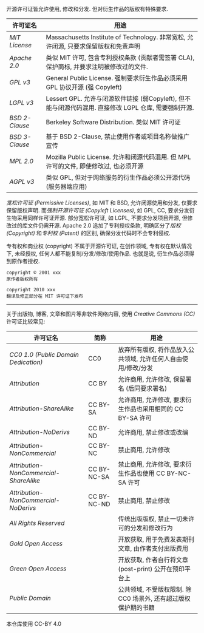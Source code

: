 开源许可证皆允许使用, 修改和分发. 但对衍生作品的版权有特殊要求.

| 许可证名       | 用途                                                                               |
| -------------- | ------------------------------------------------------------------------------- |
| *MIT License*  | Massachusetts Institute of Technology. 非常宽松, 允许闭源, 只要求保留版权和免责声明 |
| *Apache 2.0*   | 类似 MIT 许可, 包含专利授权条款 (贡献者需签署 CLA), 保护商标, 并要求注明被修改过的文件.    |
| *GPL v3*       | General Public License. 强制要求衍生作品必须采用 GPL 协议开源 (强 Copyleft)      |
| *LGPL v3*      | Lessert GPL. 允许与闭源软件链接 (弱Copyleft), 但不能与闭源代码混用. 直接修改 LGPL 仓库, 需要强制开源.        |
| *BSD 2-Clause* | Berkeley Software Distribution. 类似 MIT 许可证           |
| *BSD 3-Clause* | 基于 BSD 2-Clause, 禁止使用作者或项目名称做推广宣传   |
| *MPL 2.0*      | Mozilla Public License. 允许和闭源代码混用. 但 MPL 许可的文件, 即使修改过, 也必须开源               |
| *AGPL v3*      | 类似 GPL, 但对于网络服务的衍生作品必须公开源代码 (服务器端应用)    |

*宽松许可证 (Permissive Licenses)*, 如 MIT 和 BSD, 允许闭源使用和分发, 仅要求保留版权声明. 而*强制开源许可证 (Copyleft Licenses)*, 如 GPL, CC, 要求分发衍生物采用同样许可证开源. 部分宽松许可证, 如 LGPL, 不要求分发项目开源, 但修改过的库文件仍需开源. Apache 2.0 追加了专利授权条款, 明确区分了*版权 (Copyright)* 和*专利权 (Patent)* 的区别, 确保分发代码时不会专利侵权.

专有权和商业权 (copyright) 不属于开源许可证, 在创作领域, 专有权在默认情况下, 未经授权, 任何人都不能复制/分发/修改/使用作品. 也就是说, 衍生作品必须得到原作者授权.

```
copyright © 2001 xxx
原作者版权所有

copyright 2010 xxx
翻译及修正部分在 MIT 许可证下发布
```

***

关于出版物, 博客, 文章和图片等非软件网络内容, 使用 *Creative Commons (CC)* 许可证比较常见:

| 许可证名                               | 简称        | 用途                                                           |
| -------------------------------------- | ----------- | -------------------------------------------------------------- |
| *CC0 1.0 (Public Domain Dedication)*   | CC0         | 放弃所有版权, 将作品放入公共领域, 允许任何人自由使用/修改/分发 |
| *Attribution*                          | CC BY       | 允许商用, 允许修改, 保留署名 (后同要求署名)                    |
| *Attribution-ShareAlike*               | CC BY-SA    | 允许商用, 允许修改, 要求衍生作品也采用相同的 CC BY-SA 许可     |
| *Attribution-NoDerivs*                 | CC BY-ND    | 允许商用, 禁止修改或改编                                       |
| *Attribution-NonCommercial*            | CC BY-NC    | 禁止商用, 允许修改                                             |
| *Attribution-NonCommercial-ShareAlike* | CC BY-NC-SA | 禁止商用, 允许修改, 要求衍生作品也使用 CC BY-NC-SA 许可        |
| *Attribution-NonCommercial-NoDerivs*   | CC BY-NC-ND | 禁止商用, 禁止修改                                             |
| *All Rights Reserved*                  |             | 传统出版版权, 禁止一切未许可的分发和修改行为                   |
| *Gold Open Access*                     |             | 开放获取, 用于免费发表期刊文章, 由作者支付出版费用             |
| *Green Open Access*                    |             | 开放获取, 作者自行将文章 (post-print) 公开在预印平台上         |
| *Public Domain*                        |             | 公共领域, 不受版权限制. 除 CC0 场景外, 还有超过版权保护期的书籍                                                              |

本仓库使用 CC-BY 4.0